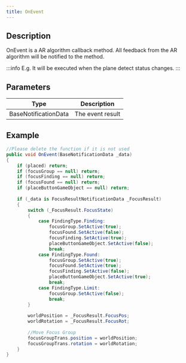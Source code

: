 ```yaml
---
title: OnEvent
---
```


## Description

OnEvent is a AR algorithm callback method. All feedback from the AR algorithm will be notified to the method. 

:::info E.g. 
It will be executed when the plane detect status changes.
:::

## Parameters

| Type                 | Description      |
| -------------------- | ---------------- |
| BaseNotificationData | The event result |

## Example

```cs
//Please delete the function if it is not used
public void OnEvent(BaseNotificationData _data)
{
    if (placed) return;
    if (focusGroup == null) return;
    if (focusFinding == null) return;
    if (focusFound == null) return;
    if (placeButtonGameObject == null) return;
​
    if (_data is FocusResultNotificationData _FocusResult)
    {
        switch (_FocusResult.FocusState)
        {
            case FindingType.Finding:
                focusGroup.SetActive(true);
                focusFound.SetActive(false);
                focusFinding.SetActive(true);
                placeButtonGameObject.SetActive(false);
                break;
            case FindingType.Found:
                focusGroup.SetActive(true);
                focusFound.SetActive(true);
                focusFinding.SetActive(false);
                placeButtonGameObject.SetActive(true);
                break;
            case FindingType.Limit:
                focusGroup.SetActive(false);
                break;
        }
​
        worldPosition = _FocusResult.FocusPos;
        worldRotation = _FocusResult.FocusRot;
​
        //Move Focus Group
        focusGroupTrans.position = worldPosition;
        focusGroupTrans.rotation = worldRotation;
    }
}
```
